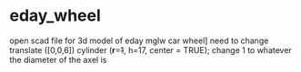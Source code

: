 # eday_wheel

open scad file for 3d model of eday mglw car wheel]
need to change translate ([0,0,6]) cylinder (**r**=~~1~~,  h=17, center = TRUE);
change 1 to whatever the diameter of the axel is
